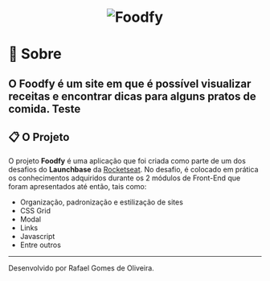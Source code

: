 <h1 align="center">
    <img src="public/assets/foodfy.gif" alt="Foodfy">
</h1>

# 📄 Sobre

O Foodfy é um site em que é possível visualizar receitas e encontrar dicas para alguns pratos de comida.
Teste
---

## 📋 O Projeto

O projeto **Foodfy** é uma aplicação que foi criada como parte de um dos desafios do **Launchbase** da [Rocketseat](http://rocketseat.com.br/). No desafio, é colocado em prática os conhecimentos adquiridos durante os 2 módulos de Front-End que foram apresentados até então, tais como:

- Organização, padronização e estilização de sites
- CSS Grid
- Modal
- Links
- Javascript
- Entre outros

---
Desenvolvido por Rafael Gomes de Oliveira.

